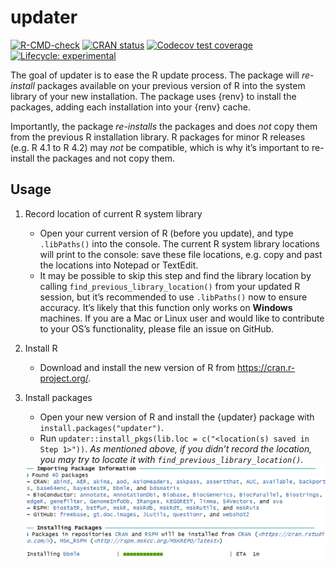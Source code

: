 
<!-- README.md is generated from README.Rmd. Please edit that file -->

# updater

<!-- badges: start -->

[![R-CMD-check](https://github.com/ddsjoberg/updater/actions/workflows/R-CMD-check.yaml/badge.svg)](https://github.com/ddsjoberg/updater/actions/workflows/R-CMD-check.yaml)
[![CRAN
status](https://www.r-pkg.org/badges/version/updater)](https://CRAN.R-project.org/package=updater)
[![Codecov test
coverage](https://codecov.io/gh/ddsjoberg/updater/branch/main/graph/badge.svg)](https://app.codecov.io/gh/ddsjoberg/updater?branch=main)
[![Lifecycle:
experimental](https://img.shields.io/badge/lifecycle-experimental-orange.svg)](https://lifecycle.r-lib.org/articles/stages.html#experimental)
<!-- badges: end -->

The goal of updater is to ease the R update process. The package will
*re-install* packages available on your previous version of R into the
system library of your new installation. The package uses {renv} to
install the packages, adding each installation into your {renv} cache.

Importantly, the package *re-installs* the packages and does *not* copy
them from the previous R installation library. R packages for minor R
releases (e.g. R 4.1 to R 4.2) may *not* be compatible, which is why
it’s important to re-install the packages and not copy them.

## Usage

1.  Record location of current R system library

    - Open your current version of R (before you update), and type
      `.libPaths()` into the console. The current R system library
      locations will print to the console: save these file locations,
      e.g. copy and past the locations into Notepad or TextEdit.
    - It may be possible to skip this step and find the library location
      by calling `find_previous_library_location()` from your updated R
      session, but it’s recommended to use `.libPaths()` now to ensure
      accuracy. It’s likely that this function only works on **Windows**
      machines. If you are a Mac or Linux user and would like to
      contribute to your OS’s functionality, please file an issue on
      GitHub.

2.  Install R

    - Download and install the new version of R from
      <https://cran.r-project.org/>.

3.  Install packages

    - Open your new version of R and install the {updater} package with
      `install.packages("updater")`.
    - Run
      `updater::install_pkgs(lib.loc = c("<location(s) saved in Step 1>"))`.
      *As mentioned above, if you didn’t record the location, you may
      try to locate it with `find_previous_library_location()`.*

    <img src = "https://github.com/ddsjoberg/updater/blob/main/man/figures/install_screenshot.png?raw=true">
